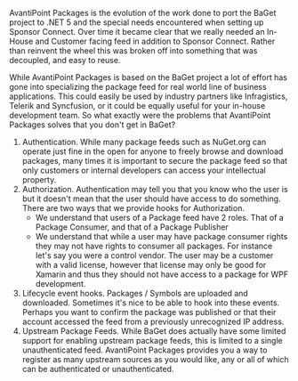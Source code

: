 AvantiPoint Packages is the evolution of the work done to port the BaGet project to .NET 5 and the special needs encountered when setting up Sponsor Connect. Over time it became clear that we really needed an In-House and Customer facing feed in addition to Sponsor Connect. Rather than reinvent the wheel this was broken off into something that was decoupled, and easy to reuse.

While AvantiPoint Packages is based on the BaGet project a lot of effort has gone into specializing the package feed for real world line of business applications. This could easily be used by industry partners like Infragistics, Telerik and Syncfusion, or it could be equally useful for your in-house development team. So what exactly were the problems that AvantiPoint Packages solves that you don't get in BaGet?

1. Authentication. While many package feeds such as NuGet.org can operate just fine in the open for anyone to freely browse and download packages, many times it is important to secure the package feed so that only customers or internal developers can access your intellectual property.
2. Authorization. Authentication may tell you that you know who the user is but it doesn't mean that the user should have access to do something. There are two ways that we provide hooks for Authorization.
    - We understand that users of a Package feed have 2 roles. That of a Package Consumer, and that of a Package Publisher
    - We understand that while a user may have package consumer rights they may not have rights to consumer all packages. For instance let's say you were a control vendor. The user may be a customer with a valid license, however that license may only be good for Xamarin and thus they should not have access to a package for WPF development.
3. Lifecycle event hooks. Packages / Symbols are uploaded and downloaded. Sometimes it's nice to be able to hook into these events. Perhaps you want to confirm the package was published or that their account accessed the feed from a previously unrecognized IP address.
4. Upstream Package Feeds. While BaGet does actually have some limited support for enabling upstream package feeds, this is limited to a single unauthenticated feed. AvantiPoint Packages provides you a way to register as many upstream sources as you would like, any or all of which can be authenticated or unauthenticated.
